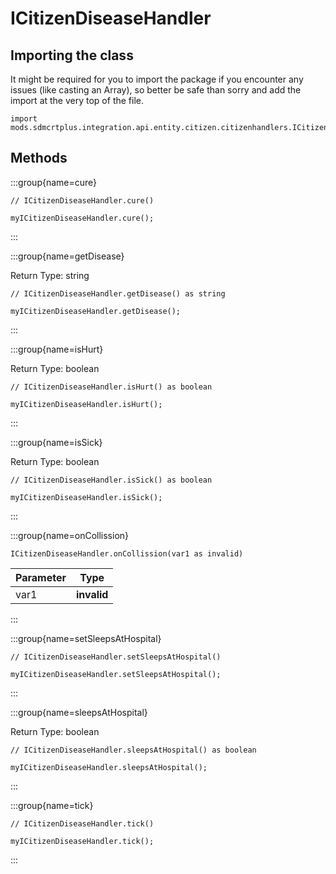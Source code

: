 # ICitizenDiseaseHandler

## Importing the class

It might be required for you to import the package if you encounter any issues (like casting an Array), so better be safe than sorry and add the import at the very top of the file.
```zenscript
import mods.sdmcrtplus.integration.api.entity.citizen.citizenhandlers.ICitizenDiseaseHandler;
```


## Methods

:::group{name=cure}

```zenscript
// ICitizenDiseaseHandler.cure()

myICitizenDiseaseHandler.cure();
```

:::

:::group{name=getDisease}

Return Type: string

```zenscript
// ICitizenDiseaseHandler.getDisease() as string

myICitizenDiseaseHandler.getDisease();
```

:::

:::group{name=isHurt}

Return Type: boolean

```zenscript
// ICitizenDiseaseHandler.isHurt() as boolean

myICitizenDiseaseHandler.isHurt();
```

:::

:::group{name=isSick}

Return Type: boolean

```zenscript
// ICitizenDiseaseHandler.isSick() as boolean

myICitizenDiseaseHandler.isSick();
```

:::

:::group{name=onCollission}

```zenscript
ICitizenDiseaseHandler.onCollission(var1 as invalid)
```

| Parameter |    Type     |
|-----------|-------------|
| var1      | **invalid** |


:::

:::group{name=setSleepsAtHospital}

```zenscript
// ICitizenDiseaseHandler.setSleepsAtHospital()

myICitizenDiseaseHandler.setSleepsAtHospital();
```

:::

:::group{name=sleepsAtHospital}

Return Type: boolean

```zenscript
// ICitizenDiseaseHandler.sleepsAtHospital() as boolean

myICitizenDiseaseHandler.sleepsAtHospital();
```

:::

:::group{name=tick}

```zenscript
// ICitizenDiseaseHandler.tick()

myICitizenDiseaseHandler.tick();
```

:::


